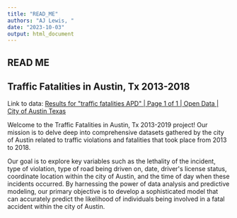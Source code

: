 ```yaml
---
title: "READ_ME"
authors: "AJ Lewis, "
date: "2023-10-03"
output: html_document
---
```



## READ ME
## Traffic Fatalities in Austin, Tx 2013-2018
Link to data: [Results for "traffic fatalities APD" | Page 1 of 1 | Open Data | City of Austin Texas](https://data.austintexas.gov/browse?q=traffic%20fatalities%20APD&sortBy=relevance)

Welcome to the Traffic Fatalities in Austin, Tx 2013-2019 project! Our mission is to delve deep into comprehensive datasets gathered by the city of Austin related to traffic violations and fatalities that took place from 2013 to 2018. 

Our goal is to explore key variables such as the lethality of the incident, type of violation, type of road being driven on, date, driver's license status, coordinate location within the city of Austin, and the time of day when these incidents occurred. By harnessing the power of data analysis and predictive modeling, our primary objective is to develop a sophisticated model that can accurately predict the likelihood of individuals being involved in a fatal accident within the city of Austin.

